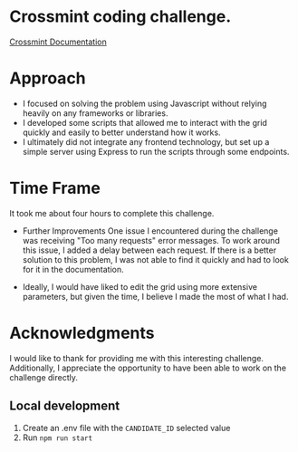 # Crossmint coding challenge.

[Crossmint Documentation](https://challenge.crossmint.io/documentation)

# Approach

- I focused on solving the problem using Javascript without relying heavily on any frameworks or libraries.
- I developed some scripts that allowed me to interact with the grid quickly and easily to better understand how it works.
- I ultimately did not integrate any frontend technology, but set up a simple server using Express to run the scripts through some endpoints.

# Time Frame

It took me about four hours to complete this challenge.

- Further Improvements
  One issue I encountered during the challenge was receiving "Too many requests" error messages. To work around this issue, I added a delay between each request. If there is a better solution to this problem, I was not able to find it quickly and had to look for it in the documentation.

- Ideally, I would have liked to edit the grid using more extensive parameters, but given the time, I believe I made the most of what I had.

# Acknowledgments

I would like to thank for providing me with this interesting challenge. Additionally, I appreciate the opportunity to have been able to work on the challenge directly.

## Local development

1. Create an .env file with the `CANDIDATE_ID` selected value
2. Run `npm run start`
